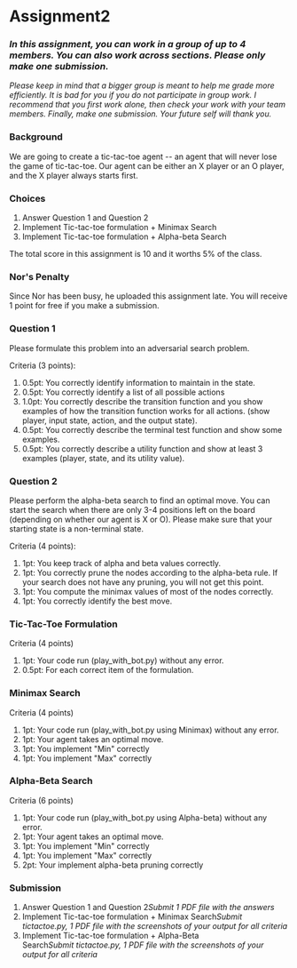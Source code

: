 # Assignment2

### *In this assignment, you can work in a group of up to 4 members. You can also work across sections. Please only make one submission.*

*Please keep in mind that a bigger group is meant to help me grade more efficiently. It is bad for you if you do not participate in group work. I recommend that you first work alone, then check your work with your team members. Finally, make one submission. Your future self will thank you.*

### 

### Background

We are going to create a tic-tac-toe agent -- an agent that will never lose the game of tic-tac-toe. Our agent can be either an X player or an O player, and the X player always starts first.

### Choices

1. Answer Question 1 and Question 2
2. Implement Tic-tac-toe formulation + Minimax Search
3. Implement Tic-tac-toe formulation + Alpha-beta Search

The total score in this assignment is 10 and it worths 5% of the class.

### Nor's Penalty

Since Nor has been busy, he uploaded this assignment late. You will receive 1 point for free if you make a submission.

### Question 1

Please formulate this problem into an adversarial search problem.

Criteria (3 points):

1. 0.5pt: You correctly identify information to maintain in the state.
2. 0.5pt: You correctly identify a list of all possible actions
3. 1.0pt: You correctly describe the transition function and you show examples of how the transition function works for all actions. (show player, input state, action, and the output state).
4. 0.5pt: You correctly describe the terminal test function and show some examples.
5. 0.5pt: You correctly describe a utility function and show at least 3 examples (player, state, and its utility value).

### Question 2

Please perform the alpha-beta search to find an optimal move. You can start the search when there are only 3-4 positions left on the board (depending on whether our agent is X or O). Please make sure that your starting state is a non-terminal state.

Criteria (4 points):

1. 1pt: You keep track of alpha and beta values correctly.
2. 1pt: You correctly prune the nodes according to the alpha-beta rule. If your search does not have any pruning, you will not get this point.
3. 1pt: You compute the minimax values of most of the nodes correctly.
4. 1pt: You correctly identify the best move.

### Tic-Tac-Toe Formulation

Criteria (4 points)

1. 1pt: Your code run (play_with_bot.py) without any error.
2. 0.5pt: For each correct item of the formulation.

### Minimax Search

Criteria (4 points)

1. 1pt: Your code run (play_with_bot.py using Minimax) without any error.
2. 1pt: Your agent takes an optimal move.
3. 1pt: You implement "Min" correctly
4. 1pt: You implement "Max" correctly

### 

### Alpha-Beta Search

Criteria (6 points)

1. 1pt: Your code run (play_with_bot.py using Alpha-beta) without any error.
2. 1pt: Your agent takes an optimal move.
3. 1pt: You implement "Min" correctly
4. 1pt: You implement "Max" correctly
5. 2pt: Your implement alpha-beta pruning correctly

### Submission

1. Answer Question 1 and Question 2*Submit 1 PDF file with the answers*
2. Implement Tic-tac-toe formulation + Minimax Search*Submit tictactoe.py, 1 PDF file with the screenshots of your output for all criteria*
3. Implement Tic-tac-toe formulation + Alpha-Beta Search*Submit tictactoe.py, 1 PDF file with the screenshots of your output for all criteria*
